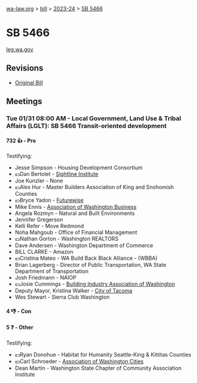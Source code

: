 [wa-law.org](/) > [bill](/bill/) > [2023-24](/bill/2023-24/) > [SB 5466](/bill/2023-24/sb/5466/)

# SB 5466
[leg.wa.gov](https://app.leg.wa.gov/billsummary?BillNumber=5466&Year=2023&Initiative=false)

## Revisions
* [Original Bill](1/)

## Meetings
### Tue 01/31 08:00 AM - Local Government, Land Use & Tribal Affairs (LGLT): SB 5466 Transit-oriented development
#### 732 👍 - Pro
Testifying:
* Jesse Simpson - Housing Development Consortium
* 💵Dan Bertolet - [Sightline Institute](/org/sightline_institute/)
* Joe Kunzler - None
* 💵Alex Hur - Master Builders Association of King and Snohomish Counties
* 💵Bryce Yadon - [Futurewise](/org/futurewise/)
* Mike Ennis - [Association of Washington Business](/org/association_of_washington_business/)
* Angela Rozmyn - Natural and Built Environments
* Jennifer Gregerson
* Kelli Refer - Move Redmond
* Noha Mahgoub - Office of Financial Management
* 💵Nathan Gorton - Washington REALTORS
* Dave Andersen - Washington Department of Commerce
* BILL CLARKE - Amazon
* 💵Cristina Mateo - WA Build Back Black Alliance - (WBBA)
* Brian Lagerberg - Director of Public Transportation, WA State Department of Transportation
* Josh Friedmann - NAIOP
* 💵Josie Cummings - [Building Industry Association of Washington](/org/building_industry_association_of_washington/)
* Deputy  Mayor, Kristina Walker - [City of Tacoma](/org/city_of_tacoma/)
* Wes Stewart - Sierra Club Washington

#### 4 👎 - Con

#### 5 ❓ - Other
Testifying:
* 💵Ryan Donohue - Habitat for Humanity Seattle-King & Kittitas Counties
* 💵Carl Schroeder - [Association of Washington Cities](/org/association_of_washington_cities/)
* Dean Martin - Washington State Chapter of Community Association Institute
